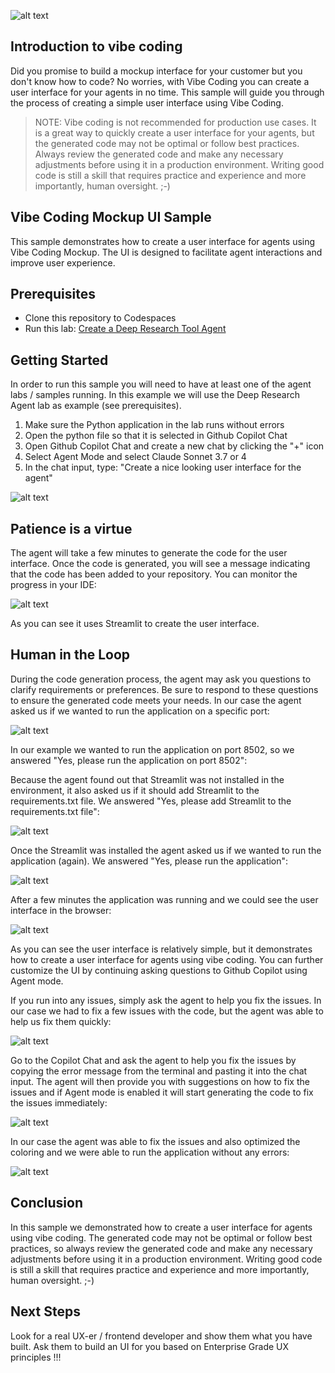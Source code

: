![alt text](../../../media/image-vibe1.png)

## Introduction to vibe coding
Did you promise to build a mockup interface for your customer but you don't know how to code? No worries, with Vibe Coding you can create a user interface for your agents in no time. This sample will guide you through the process of creating a simple user interface using Vibe Coding.

> NOTE: Vibe coding is not recommended for production use cases. It is a great way to quickly create a user interface for your agents, but the generated code may not be optimal or follow best practices. Always review the generated code and make any necessary adjustments before using it in a production environment. Writing good code is still a skill that requires practice and experience and more importantly, human oversight. ;-)

## Vibe Coding Mockup UI Sample
This sample demonstrates how to create a user interface for agents using Vibe Coding Mockup. The UI is designed to facilitate agent interactions and improve user experience. 

## Prerequisites
- Clone this repository to Codespaces
- Run this lab: [Create a Deep Research Tool Agent](../create-deep-research-tool/lab-how-to-use-the-deep-research-tool.md)

## Getting Started
In order to run this sample you will need to have at least one of the agent labs / samples running. In this example we will use the Deep Research Agent lab as example (see prerequisites).

1. Make sure the Python application in the lab runs without errors
2. Open the python file so that it is selected in Github Copilot Chat
3. Open Github Copilot Chat and create a new chat by clicking the "+" icon
4. Select Agent Mode and select Claude Sonnet 3.7 or 4
5. In the chat input, type: "Create a nice looking user interface for the agent"

![alt text](../../../media/image-vibe2.png)

## Patience is a virtue
The agent will take a few minutes to generate the code for the user interface. Once the code is generated, you will see a message indicating that the code has been added to your repository. You can monitor the progress in your IDE:

![alt text](../../../media/image-vibe3.png)

As you can see it uses Streamlit to create the user interface. 

## Human in the Loop
During the code generation process, the agent may ask you questions to clarify requirements or preferences. Be sure to respond to these questions to ensure the generated code meets your needs. In our case the agent asked us if we wanted to run the application on a specific port:

![alt text](../../../media/image-vibe4.png)

In our example we wanted to run the application on port 8502, so we answered "Yes, please run the application on port 8502":

Because the agent found out that Streamlit was not installed in the environment, it also asked us if it should add Streamlit to the requirements.txt file. We answered "Yes, please add Streamlit to the requirements.txt file":

![alt text](../../../media/image-vibe5.png)

Once the Streamlit was installed the agent asked us if we wanted to run the application (again). We answered "Yes, please run the application":

![alt text](../../../media/image-vibe6.png)

After a few minutes the application was running and we could see the user interface in the browser:

![alt text](../../../media/image-vibe7.png)

As you can see the user interface is relatively simple, but it demonstrates how to create a user interface for agents using vibe coding. You can further customize the UI by continuing asking questions to Github Copilot using Agent mode.

If you run into any issues, simply ask the agent to help you fix the issues. In our case we had to fix a few issues with the code, but the agent was able to help us fix them quickly:

![alt text](../../../media/image-vibe8.png)

Go to the Copilot Chat and ask the agent to help you fix the issues by copying the error message from the terminal and pasting it into the chat input. The agent will then provide you with suggestions on how to fix the issues and if Agent mode is enabled it will start generating the code to fix the issues immediately:

![alt text](../../../media/image-vibe9.png)

In our case the agent was able to fix the issues  and also optimized the coloring and we were able to run the application without any errors:

![alt text](../../../media/image-vibe10.png)

## Conclusion
In this sample we demonstrated how to create a user interface for agents using vibe coding. The generated code may not be optimal or follow best practices, so always review the generated code and make any necessary adjustments before using it in a production environment. Writing good code is still a skill that requires practice and experience and more importantly, human oversight. ;-)

## Next Steps
Look for a real UX-er / frontend developer and show them what you have built. Ask them to build an UI for you based on Enterprise Grade UX principles !!!